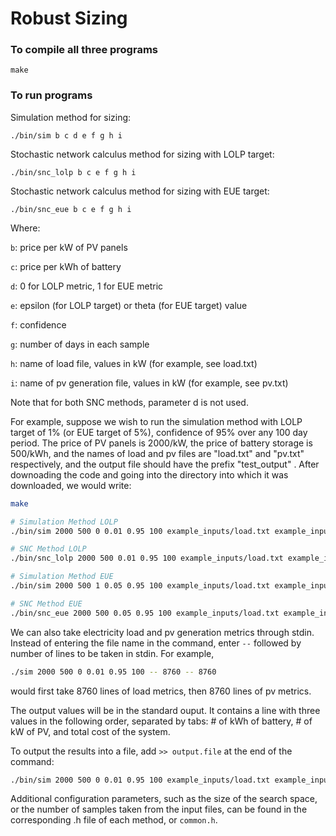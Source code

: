 # Robust Sizing

### To compile all three programs
```
make
```

### To run programs
Simulation method for sizing:
```
./bin/sim b c d e f g h i
```

Stochastic network calculus method for sizing with LOLP target:
```
./bin/snc_lolp b c e f g h i
```

Stochastic network calculus method for sizing with EUE target:
```
./bin/snc_eue b c e f g h i
```

Where:

`b`: price per kW of PV panels

`c`: price per kWh of battery

`d`: 0 for LOLP metric, 1 for EUE metric

`e`: epsilon (for LOLP target) or theta (for EUE target) value

`f`: confidence 

`g`: number of days in each sample

`h`: name of load file, values in kW (for example, see load.txt)

`i`: name of pv generation file, values in kW (for example, see pv.txt)

Note that for both SNC methods, parameter d is not used.

For example, suppose we wish to run the simulation method with LOLP target of 1% (or EUE target of 5%), confidence of 95% over any 100 day period. The price of PV panels is 2000/kW, the price of battery storage is 500/kWh, and the names of load and pv files are "load.txt" and "pv.txt" respectively, and the output file should have the prefix "test_output" . After downoading the code and going into the directory into which it was downloaded, we would write:
```bash
make

# Simulation Method LOLP
./bin/sim 2000 500 0 0.01 0.95 100 example_inputs/load.txt example_inputs/pv.txt

# SNC Method LOLP
./bin/snc_lolp 2000 500 0.01 0.95 100 example_inputs/load.txt example_inputs/pv.txt

# Simulation Method EUE
./bin/sim 2000 500 1 0.05 0.95 100 example_inputs/load.txt example_inputs/pv.txt

# SNC Method EUE
./bin/snc_eue 2000 500 0.05 0.95 100 example_inputs/load.txt example_inputs/pv.txt
```

We can also take electricity load and pv generation metrics through stdin. Instead of entering the file name in the command, enter `--` followed by number of lines to be taken in stdin. For example,
```bash
./sim 2000 500 0 0.01 0.95 100 -- 8760 -- 8760
```
would first take 8760 lines of load metrics, then 8760 lines of pv metrics.

The output values will be in the standard ouput. It contains a line with three values in the following order, separated by tabs: # of kWh of battery, # of kW of PV, and total cost of the system.

To output the results into a file, add `>> output.file` at the end of the command:
```bash
./bin/sim 2000 500 0 0.01 0.95 100 example_inputs/load.txt example_inputs/pv.txt >> results/output.txt
```

Additional configuration parameters, such as the size of the search space, or the number of samples taken from the input files, can be found in the corresponding .h file of each method, or `common.h`.
